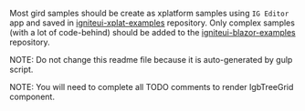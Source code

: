 
 Most gird samples should be create as xplatform samples using `IG Editor` app and saved in [igniteui-xplat-examples](https://github.com/IgniteUI/igniteui-xplat-examples/tree/master) repository. Only complex samples (with a lot of code-behind) should be added to the [igniteui-blazor-examples](https://github.com/IgniteUI/igniteui-blazor-examples/tree/vnext/samples/grids) repository.

 NOTE: Do not change this readme file because it is auto-generated by gulp script.

 NOTE: You will need to complete all TODO comments to render IgbTreeGrid component.